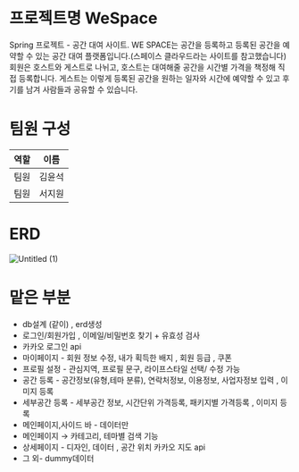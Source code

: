 # 프로젝트명 WeSpace

Spring 프로젝트 - 공간 대여 사이트. WE SPACE는 공간을 등록하고 등록된 공간을 예약할 수 있는 공간 대여 플랫폼입니다.(스페이스 클라우드라는 사이트를 참고했습니다) 회원은 호스트와 게스트로 나뉘고, 호스트는 대여해줄 공간을 시간별 가격을 책정해 직접 등록합니다. 게스트는 이렇게 등록된 공간을 원하는 일자와 시간에 예약할 수 있고 후기를 남겨 사람들과 공유할 수 있습니다.
# 팀원 구성

|역할|이름|
|---|---|
|팀원|김윤석|
|팀원|서지원|



# ERD
![Untitled (1)](https://github.com/sjwonny/WeSpace/assets/107779500/c7d03f7f-ec0d-443f-bb79-2b811f648815)

# 맡은 부분
- db설계 (같이) , erd생성
- 로그인/회원가입 , 이메일/비밀번호 찾기 + 유효성 검사
- 카카오 로그인 api
- 마이페이지 - 회원 정보 수정,  내가 획득한 배지 , 회원 등급 , 쿠폰
- 프로필 설정 - 관심지역, 프로필 문구, 라이프스타일 선택/ 수정 가능
- 공간 등록 -  공간정보(유형,테마 분류), 연락처정보, 이용정보, 사업자정보 입력 , 이미지 등록
- 세부공간 등록 - 세부공간 정보, 시간단위 가격등록, 패키지별 가격등록 , 이미지 등록
- 메인페이지,사이드 바  - 데이터만
- 메인페이지 → 카테고리, 테마별 검색 기능
- 상세페이지 - 디자인, 데이터 , 공간 위치 카카오 지도 api
- 그 외- dummy데이터



<br><br><br><br>

















